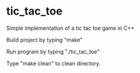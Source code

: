 # tic_tac_toe
Simple implementation of a tic tac toe game in C++

Build project by typing "make"

Run program by typing "./tic_tac_toe"

Type "make clean" to clean directory.
